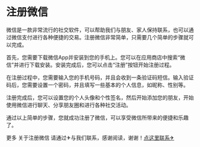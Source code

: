 # 注册微信

微信是一款非常流行的社交软件，可以帮助我们与朋友、家人保持联系，也可以通过微信支付进行各种便捷的交易。注册微信非常简单，只需要几个简单的步骤就可以完成。

首先，您需要下载微信App并安装到您的手机上。您可以在应用商店中搜索“微信”并进行下载安装。安装完成后，您可以点击“注册”按钮开始注册过程。

在注册过程中，您需要输入您的手机号码，并且会收到一条验证码短信。输入验证码后，您需要设置一个密码，并且填写一些基本的个人信息，如昵称、性别等。

注册完成后，您可以设置您的个人头像和个性签名，然后开始添加您的朋友，开始使用微信进行聊天、分享朋友圈和进行各种社交活动。

通过以上简单的步骤，您就成功注册了微信，可以享受微信所带来的便捷和乐趣了。

更多 关于注册微信 请通过✈与我们联系，感谢阅读，谢谢！[点这里联系✈](https://www.k02.cc)